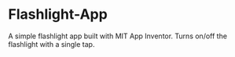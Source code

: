 # Flashlight-App
A simple flashlight app built with MIT App Inventor. Turns on/off the flashlight with a single tap.
